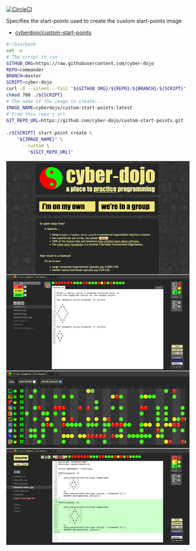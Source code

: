 
[![CircleCI](https://circleci.com/gh/cyber-dojo/custom.svg?style=svg)](https://circleci.com/gh/cyber-dojo/custom-start-points)

Specifies the start-points used to create the custom start-points image
* [cyberdojo/custom-start-points](https://hub.docker.com/r/cyberdojo/custom-start-points)

```bash
#!/bin/bash
set -e
# The script to run
GITHUB_ORG=https://raw.githubusercontent.com/cyber-dojo
REPO=commander
BRANCH=master
SCRIPT=cyber-dojo
curl -O --silent --fail "${GITHUB_ORG}/${REPO}/${BRANCH}/${SCRIPT}"
chmod 700 ./${SCRIPT}
# The name of the image to create...
IMAGE_NAME=cyberdojo/custom-start-points:latest
# From this repo's url
GIT_REPO_URL=https://github.com/cyber-dojo/custom-start-points.git

./${SCRIPT} start-point create \
    "${IMAGE_NAME}" \
      --custom \
        "${GIT_REPO_URL}"
```

![cyber-dojo.org home page](https://github.com/cyber-dojo/cyber-dojo/blob/master/shared/home_page_snapshot.png)
